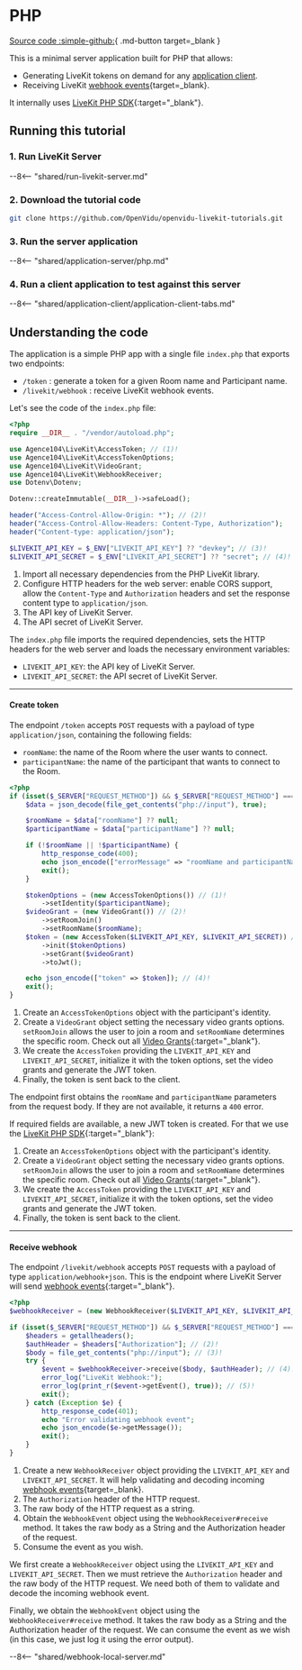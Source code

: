 # PHP

[Source code :simple-github:](https://github.com/OpenVidu/openvidu-livekit-tutorials/tree/master/application-server/php){ .md-button target=\_blank }

This is a minimal server application built for PHP  that allows:

- Generating LiveKit tokens on demand for any [application client](../application-client/index.md).
- Receiving LiveKit [webhook events](https://docs.livekit.io/home/server/webhooks/){target=\_blank}.

It internally uses [LiveKit PHP SDK](https://github.com/agence104/livekit-server-sdk-php){:target="\_blank"}.

## Running this tutorial

### 1. Run LiveKit Server

--8<-- "shared/run-livekit-server.md"

### 2. Download the tutorial code

```bash
git clone https://github.com/OpenVidu/openvidu-livekit-tutorials.git
```

### 3. Run the server application

--8<-- "shared/application-server/php.md"

### 4. Run a client application to test against this server

--8<-- "shared/application-client/application-client-tabs.md"

## Understanding the code

The application is a simple PHP app with a single file `index.php` that exports two endpoints:

- `/token` : generate a token for a given Room name and Participant name.
- `/livekit/webhook` : receive LiveKit webhook events.

Let's see the code of the `index.php` file:

```php title="<a href='https://github.com/OpenVidu/openvidu-livekit-tutorials/blob/master/application-server/php/index.php#L1-L17' target='_blank'>index.php</a>" linenums="1"
<?php
require __DIR__ . "/vendor/autoload.php";

use Agence104\LiveKit\AccessToken; // (1)!
use Agence104\LiveKit\AccessTokenOptions;
use Agence104\LiveKit\VideoGrant;
use Agence104\LiveKit\WebhookReceiver;
use Dotenv\Dotenv;

Dotenv::createImmutable(__DIR__)->safeLoad();

header("Access-Control-Allow-Origin: *"); // (2)!
header("Access-Control-Allow-Headers: Content-Type, Authorization");
header("Content-type: application/json");

$LIVEKIT_API_KEY = $_ENV["LIVEKIT_API_KEY"] ?? "devkey"; // (3)!
$LIVEKIT_API_SECRET = $_ENV["LIVEKIT_API_SECRET"] ?? "secret"; // (4)!
```

1. Import all necessary dependencies from the PHP LiveKit library.
2. Configure HTTP headers for the web server: enable CORS support, allow the `Content-Type` and `Authorization` headers and set the response content type to `application/json`.
3. The API key of LiveKit Server.
4. The API secret of LiveKit Server.

The `index.php` file imports the required dependencies, sets the HTTP headers for the web server and loads the necessary environment variables:

- `LIVEKIT_API_KEY`: the API key of LiveKit Server.
- `LIVEKIT_API_SECRET`: the API secret of LiveKit Server.

---

#### Create token

The endpoint `/token` accepts `POST` requests with a payload of type `application/json`, containing the following fields:

- `roomName`: the name of the Room where the user wants to connect.
- `participantName`: the name of the participant that wants to connect to the Room.

```php title="<a href='https://github.com/OpenVidu/openvidu-livekit-tutorials/blob/master/application-server/php/index.php#L19-L43' target='_blank'>index.php</a>" linenums="18"
<?php
if (isset($_SERVER["REQUEST_METHOD"]) && $_SERVER["REQUEST_METHOD"] === "POST" && $_SERVER["PATH_INFO"] === "/token") {
    $data = json_decode(file_get_contents("php://input"), true);

    $roomName = $data["roomName"] ?? null;
    $participantName = $data["participantName"] ?? null;

    if (!$roomName || !$participantName) {
        http_response_code(400);
        echo json_encode(["errorMessage" => "roomName and participantName are required"]);
        exit();
    }

    $tokenOptions = (new AccessTokenOptions()) // (1)!
        ->setIdentity($participantName);
    $videoGrant = (new VideoGrant()) // (2)!
        ->setRoomJoin()
        ->setRoomName($roomName);
    $token = (new AccessToken($LIVEKIT_API_KEY, $LIVEKIT_API_SECRET)) // (3)!
        ->init($tokenOptions)
        ->setGrant($videoGrant)
        ->toJwt();

    echo json_encode(["token" => $token]); // (4)!
    exit();
}
```

1. Create an `AccessTokenOptions` object with the participant's identity.
2. Create a `VideoGrant` object setting the necessary video grants options. `setRoomJoin` allows the user to join a room and `setRoomName` determines the specific room. Check out all [Video Grants](https://docs.livekit.io/home/get-started/authentication/#Video-grant){:target="\_blank"}.
3. We create the `AccessToken` providing the `LIVEKIT_API_KEY` and `LIVEKIT_API_SECRET`, initialize it with the token options, set the video grants and generate the JWT token.
4. Finally, the token is sent back to the client.

The endpoint first obtains the `roomName` and `participantName` parameters from the request body. If they are not available, it returns a `400` error.

If required fields are available, a new JWT token is created. For that we use the [LiveKit PHP SDK](https://github.com/agence104/livekit-server-sdk-php){:target="\_blank"}:

1. Create an `AccessTokenOptions` object with the participant's identity.
2. Create a `VideoGrant` object setting the necessary video grants options. `setRoomJoin` allows the user to join a room and `setRoomName` determines the specific room. Check out all [Video Grants](https://docs.livekit.io/home/get-started/authentication/#Video-grant){:target="\_blank"}.
3. We create the `AccessToken` providing the `LIVEKIT_API_KEY` and `LIVEKIT_API_SECRET`, initialize it with the token options, set the video grants and generate the JWT token.
4. Finally, the token is sent back to the client.

---

#### Receive webhook

The endpoint `/livekit/webhook` accepts `POST` requests with a payload of type `application/webhook+json`. This is the endpoint where LiveKit Server will send [webhook events](https://docs.livekit.io/home/server/webhooks/#Events){:target="\_blank"}.

```php title="<a href='https://github.com/OpenVidu/openvidu-livekit-tutorials/blob/master/application-server/php/index.php#L45-L62' target='_blank'>index.php</a>" linenums="44"
<?php
$webhookReceiver = (new WebhookReceiver($LIVEKIT_API_KEY, $LIVEKIT_API_SECRET)); // (1)!

if (isset($_SERVER["REQUEST_METHOD"]) && $_SERVER["REQUEST_METHOD"] === "POST" && $_SERVER["PATH_INFO"] === "/livekit/webhook") {
    $headers = getallheaders();
    $authHeader = $headers["Authorization"]; // (2)!
    $body = file_get_contents("php://input"); // (3)!
    try {
        $event = $webhookReceiver->receive($body, $authHeader); // (4)!
        error_log("LiveKit Webhook:");
        error_log(print_r($event->getEvent(), true)); // (5)!
        exit();
    } catch (Exception $e) {
        http_response_code(401);
        echo "Error validating webhook event";
        echo json_encode($e->getMessage());
        exit();
    }
}
```

1. Create a new `WebhookReceiver` object providing the `LIVEKIT_API_KEY` and `LIVEKIT_API_SECRET`. It will help validating and decoding incoming [webhook events](https://docs.livekit.io/home/server/webhooks/){target=\_blank}.
2. The `Authorization` header of the HTTP request.
3. The raw body of the HTTP request as a string.
4. Obtain the `WebhookEvent` object using the `WebhookReceiver#receive` method. It takes the raw body as a String and the Authorization header of the request.
5. Consume the event as you wish.

We first create a `WebhookReceiver` object using the `LIVEKIT_API_KEY` and `LIVEKIT_API_SECRET`. Then we must retrieve the `Authorization` header and the raw body of the HTTP request. We need both of them to validate and decode the incoming webhook event.

Finally, we obtain the `WebhookEvent` object using the `WebhookReceiver#receive` method. It takes the raw body as a String and the Authorization header of the request. We can consume the event as we wish (in this case, we just log it using the error output).

--8<-- "shared/webhook-local-server.md"

<br>
